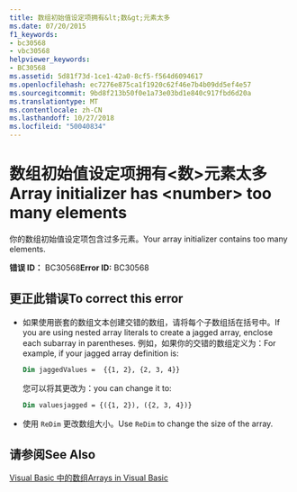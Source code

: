 ```yaml
---
title: 数组初始值设定项拥有&lt;数&gt;元素太多
ms.date: 07/20/2015
f1_keywords:
- bc30568
- vbc30568
helpviewer_keywords:
- BC30568
ms.assetid: 5d81f73d-1ce1-42a0-8cf5-f564d6094617
ms.openlocfilehash: ec7276e875ca1f1920c62f46e7b4b09dd5ef4e57
ms.sourcegitcommit: 9bd8f213b50f0e1a73e03bd1e840c917fbd6d20a
ms.translationtype: MT
ms.contentlocale: zh-CN
ms.lasthandoff: 10/27/2018
ms.locfileid: "50040834"
---
```

# <a name="array-initializer-has-ltnumbergt-too-many-elements"></a><span data-ttu-id="abc03-102">数组初始值设定项拥有&lt;数&gt;元素太多</span><span class="sxs-lookup"><span data-stu-id="abc03-102">Array initializer has &lt;number&gt; too many elements</span></span>
<span data-ttu-id="abc03-103">你的数组初始值设定项包含过多元素。</span><span class="sxs-lookup"><span data-stu-id="abc03-103">Your array initializer contains too many elements.</span></span>  
  
 <span data-ttu-id="abc03-104">**错误 ID：** BC30568</span><span class="sxs-lookup"><span data-stu-id="abc03-104">**Error ID:** BC30568</span></span>  
  
## <a name="to-correct-this-error"></a><span data-ttu-id="abc03-105">更正此错误</span><span class="sxs-lookup"><span data-stu-id="abc03-105">To correct this error</span></span>  
  
- <span data-ttu-id="abc03-106">如果使用嵌套的数组文本创建交错的数组，请将每个子数组括在括号中。</span><span class="sxs-lookup"><span data-stu-id="abc03-106">If you are using nested array literals to create a jagged array, enclose each subarray in parentheses.</span></span> <span data-ttu-id="abc03-107">例如，如果你的交错的数组定义为：</span><span class="sxs-lookup"><span data-stu-id="abc03-107">For example, if your jagged array definition is:</span></span>
 
  ```vb
  Dim jaggedValues =  {{1, 2}, {2, 3, 4}}
  ```
  <span data-ttu-id="abc03-108">您可以将其更改为：</span><span class="sxs-lookup"><span data-stu-id="abc03-108">you can change it to:</span></span>

  ```vb
  Dim valuesjagged = {({1, 2}), ({2, 3, 4})}
  ```    

-   <span data-ttu-id="abc03-109">使用 `ReDim` 更改数组大小。</span><span class="sxs-lookup"><span data-stu-id="abc03-109">Use `ReDim` to change the size of the array.</span></span>  

## <a name="see-also"></a><span data-ttu-id="abc03-110">请参阅</span><span class="sxs-lookup"><span data-stu-id="abc03-110">See Also</span></span>  
 [<span data-ttu-id="abc03-111">Visual Basic 中的数组</span><span class="sxs-lookup"><span data-stu-id="abc03-111">Arrays in Visual Basic</span></span>](~/docs/visual-basic/programming-guide/language-features/arrays/index.md)
